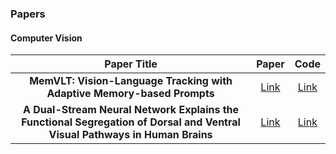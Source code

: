 ### Papers

#### Computer Vision

| Paper Title | Paper | Code |
| :--------------------------: | :--------------------------: | :--------------------------: |
| **MemVLT: Vision-Language Tracking with Adaptive Memory-based Prompts** | [Link](https://openreview.net/pdf?id=ZK1CZXKgG5) | [Link](https://github.com/XiaokunFeng/MemVLT) |
| **A Dual-Stream Neural Network Explains the Functional Segregation of Dorsal and Ventral Visual Pathways in Human Brains** | [Link](https://openreview.net/pdf?id=Fy1S3v4UAk) | [Link](https://github.com/minkyu-choi04/DualStreamBrains) |


